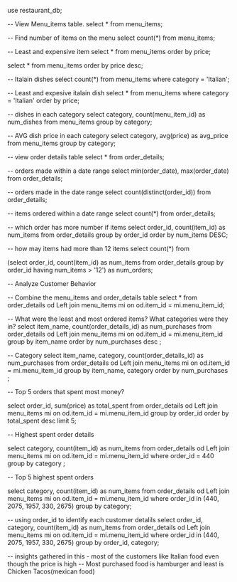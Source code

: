 use restaurant_db;

-- View Menu_items table.
select * from menu_items;

-- Find number of items on the menu
select count(*) from menu_items;

-- Least and expensive item 
select * from menu_items
order by price;

select * from menu_items
order by price desc;

-- Italain dishes
select count(*) from menu_items
where category = 'Italian';

-- Least and expesive italain dish
select * from menu_items
where category = 'Italian'
order by price;

-- dishes in each category
select category, count(menu_item_id) as num_dishes
from menu_items
group by category;

-- AVG dish price in each category
select category, avg(price) as avg_price
from menu_items
group by category;

-- view order details table 
select * from order_details;

-- orders made within a date range 
select min(order_date), max(order_date) from order_details;

-- orders made in the date range
select count(distinct(order_id)) from order_details;

-- items ordered within a date range
select count(*) from order_details;

-- which order has more number if items
select order_id, count(item_id) as num_items 
from order_details
group by order_id
order by num_items DESC;

-- how may items had more than 12 items
select count(*) from

(select order_id, count(item_id) as num_items 
from order_details
group by order_id
having num_items > '12') as num_orders;


-- Analyze Customer Behavior

-- Combine the menu_items and order_details table 
select *
from order_details od Left join menu_items mi
     on od.item_id = mi.menu_item_id;
     
-- What were the least and most ordered items? What categories were they in?
select item_name, count(order_details_id) as num_purchases
from order_details od Left join menu_items mi
     on od.item_id = mi.menu_item_id
group by item_name 
order by num_purchases desc ;

-- Category
select item_name, category, count(order_details_id) as num_purchases
from order_details od Left join menu_items mi
     on od.item_id = mi.menu_item_id
group by item_name, category 
order by num_purchases ;

-- Top 5 orders that spent most money?

select order_id, sum(price) as total_spent
from order_details od Left join menu_items mi
     on od.item_id = mi.menu_item_id
group by order_id
order by total_spent desc
limit 5;   

-- Highest spent order details

select category, count(item_id) as num_items 
from order_details od Left join menu_items mi
     on od.item_id = mi.menu_item_id
where order_id = 440
group by category ;  
     
--  Top 5 highest spent orders
    
select category, count(item_id) as num_items 
from order_details od Left join menu_items mi
     on od.item_id = mi.menu_item_id
where order_id in (440, 2075, 1957, 330, 2675)
group by category; 

 -- using order_id to identify each customer detalils 
select order_id, category, count(item_id) as num_items 
from order_details od Left join menu_items mi
     on od.item_id = mi.menu_item_id
where order_id in (440, 2075, 1957, 330, 2675)
group by order_id, category;
     
-- insights gathered in this - most of the customers like Italian food even though the price is high
-- Most purchased food is hamburger and least is Chicken Tacos(mexican food)
